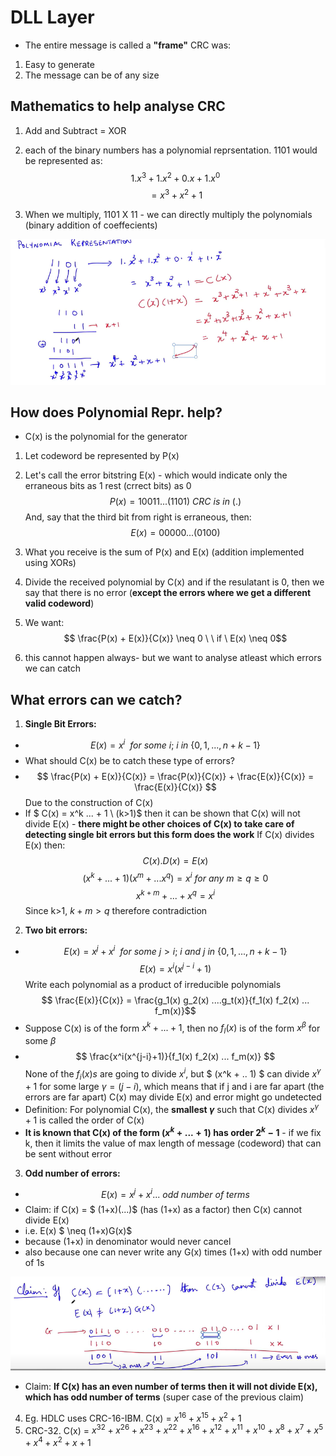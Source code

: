 # DLL Layer
- The entire message is called a **"frame"**
CRC was:
1. Easy to generate
2. The message can be of any size

## Mathematics to help analyse CRC
1. Add and Subtract = XOR
2. each of the binary numbers has a polynomial reprsentation. 1101 would be represented as:
$$ 1.x^3 + 1.x^2 + 0.x + 1.x^0 $$
$$=  x^3 + x^2 + 1 $$

3. When we multiply, 1101 X 11 - we can directly multiply the polynomials (binary addition of coeffecients)

!['Polynomial'](polynomial.png "Polynomial")

## How does Polynomial Repr. help?
- C(x) is the polynomial for the generator
1. Let codeword be represented by P(x)
2. Let's call the error bitstring E(x) - which would indicate only the erraneous bits as 1 rest (crrect bits) as 0
$$ P(x) = 10011...(1101) \ CRC \ is \ in \ (.)$$
And, say that the third bit from right is erraneous, then:
$$ E(x) = 00000...(0100)$$

3. What you receive is the sum of P(x) and E(x) (addition implemented using XORs)
4. Divide the received polynomial by C(x) and if the resulatant is 0, then we say that there is no error (**except the errors where we get a different valid codeword**)
5. We want:
$$ \frac{P(x) + E(x)}{C(x)} \neq 0 \ \ if \ E(x) \neq 0$$
6. this cannot happen always- but we want to analyse atleast which errors we can catch

## What errors can we catch?
1. **Single Bit Errors:**
- $$ E(x) = x^i \ \ for \ some \ i ; \ i \ in\  \{0,1,...,n+k-1\}$$
- What should C(x) be to catch these type of errors?
- $$ \frac{P(x) + E(x)}{C(x)} = \frac{P(x)}{C(x)} + \frac{E(x)}{C(x)} = \frac{E(x)}{C(x)} $$
    Due to the construction of C(x)
- If $ C(x) = x^k ... + 1 \ (k>1)$ then it can be shown that C(x) will not divide E(x) - **there might be other choices of C(x) to take care of detecting single bit errors but this form does the work**
If C(x) divides E(x) then:
$$ C(x).D(x) = E(x)  $$
$$ (x^k+...+1)(x^m +...x^q) = x^i \ for\  any\  m \geq q \geq 0$$
$$ x^{k+m} + ...+x^q = x^i$$
    Since k>1, $k+m > q$ therefore contradiction

2. **Two bit errors:**
- $$ E(x) = x^j + x^i \ \ for \ some \ j > i ; \ i\ and \ j \ in\  \{0,1,...,n+k-1\}$$
    $$ E(x) = x^i(x^{j-i} +1)$$
    Write each polynomial as a product of irreducible polynomials
    $$ \frac{E(x)}{C(x)} = \frac{g_1(x) g_2(x) ....g_t(x)}{f_1(x) f_2(x) ... f_m(x)}$$
- Suppose C(x) is of the form $x^k + ... + 1$, then no $f_l(x)$ is of the form $x^{\beta}$ for some $\beta$
- $$ \frac{x^i(x^{j-i}+1)}{f_1(x) f_2(x) ... f_m(x)} $$
    None of the $f_i(x)s$ are going to divide $x^i$, but $ (x^k + .. 1) $ can divide $x^{\gamma}+1$ for some large $\gamma = (j -i)$, which means that if j and i are far apart (the errors are far apart) C(x) may divide E(x) and error might go undetected
- Definition: For polynomial C(x), the **smallest $\gamma$** such that C(x) divides $x^{\gamma} +1$  is called the order of C(x) 
- **It is known that C(x) of the form $(x^k + ... +1)$ has order $2^k -1$** - if we fix k, then it limits the value of max length of message (codeword) that can be sent without error

3. **Odd number of errors:**
- $$ E(x) = x^j + x^i ... \ odd \ number \ of \ terms $$
- Claim: if C(x) = $ (1+x)(...)$ (has (1+x) as a factor) then C(x) cannot divide E(x)
- i.e. E(x) $ \neq (1+x)G(x)$
- because (1+x) in denominator would never cancel
- also because one can never write any G(x) times (1+x) with odd number of 1s

!['Odd Errors'](odd_errors.png "Odd errors")

- Claim: **If C(x) has an even number of terms then it will not divide E(x), which has odd number of terms** (super case of the previous claim)

4. Eg. HDLC uses CRC-16-IBM. C(x) = $x^{16} + x^{15} + x^2 +1$
5. CRC-32. C(x) = $x^{32} + x^{26} + x^{23} + x^{22} + x^{16} + x^{12} + x^{11} + x^{10} + x^8 + x^7 + x^5 + x^4 + x^2 + x + 1$
